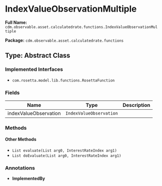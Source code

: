 # IndexValueObservationMultiple

**Full Name:** `cdm.observable.asset.calculatedrate.functions.IndexValueObservationMultiple`

**Package:** `cdm.observable.asset.calculatedrate.functions`

## Type: Abstract Class

### Implemented Interfaces

- `com.rosetta.model.lib.functions.RosettaFunction`

### Fields

| Name | Type | Description |
|------|------|-------------|
| indexValueObservation | `IndexValueObservation` |  |

### Methods

#### Other Methods

- `List evaluate(List arg0, InterestRateIndex arg1)`
- `List doEvaluate(List arg0, InterestRateIndex arg1)`

### Annotations

- **ImplementedBy**

